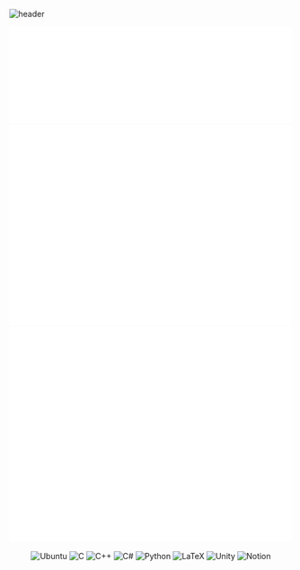 ![header](https://capsule-render.vercel.app/api?text=Hello%World!&type=waving)
<p align="center">
    <img src="metrics.terminal.svg"> 
    <img src="metrics.plugin.leetcode.svg">
    <img src="metrics.plugin.skyline.svg">
</p>

<div align="center">
  
  ![Ubuntu](https://img.shields.io/badge/Ubuntu-E95420?style=for-the-badge&logo=ubuntu&logoColor=white)
  ![C](https://img.shields.io/badge/c-%2300599C.svg?style=for-the-badge&logo=c&logoColor=white)
  ![C++](https://img.shields.io/badge/c++-%2300599C.svg?style=for-the-badge&logo=c%2B%2B&logoColor=white)
  ![C#](https://img.shields.io/badge/c%23-%23239120.svg?style=for-the-badge&logo=c-sharp&logoColor=white)
  ![Python](https://img.shields.io/badge/python-3670A0?style=for-the-badge&logo=python&logoColor=ffdd54)
  ![LaTeX](https://img.shields.io/badge/latex-%23008080.svg?style=for-the-badge&logo=latex&logoColor=white)
  ![Unity](https://img.shields.io/badge/unity-%23000000.svg?style=for-the-badge&logo=unity&logoColor=white)
  ![Notion](https://img.shields.io/badge/Notion-%23000000.svg?style=for-the-badge&logo=notion&logoColor=white)
<div>
